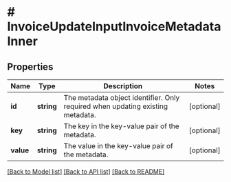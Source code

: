 # # InvoiceUpdateInputInvoiceMetadataInner

## Properties

Name | Type | Description | Notes
------------ | ------------- | ------------- | -------------
**id** | **string** | The metadata object identifier. Only required when updating existing metadata. | [optional]
**key** | **string** | The key in the key-value pair of the metadata. | [optional]
**value** | **string** | The value in the key-value pair of the metadata. | [optional]

[[Back to Model list]](../../README.md#models) [[Back to API list]](../../README.md#endpoints) [[Back to README]](../../README.md)
